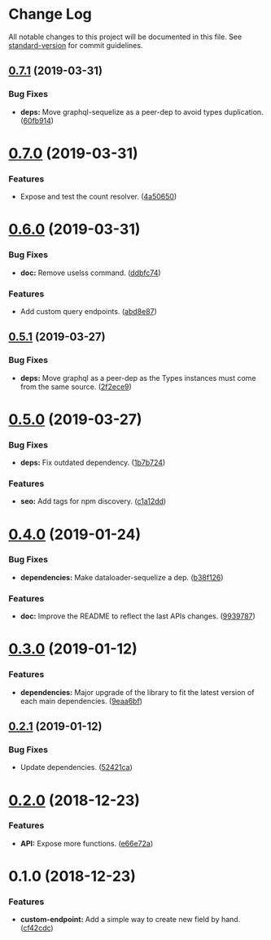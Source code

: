 # Change Log

All notable changes to this project will be documented in this file. See [standard-version](https://github.com/conventional-changelog/standard-version) for commit guidelines.

<a name="0.7.1"></a>
## [0.7.1](https://github.com/inovia-team/graphql-sequelize-generator/compare/v0.7.0...v0.7.1) (2019-03-31)


### Bug Fixes

* **deps:** Move graphql-sequelize as a peer-dep to avoid types duplication. ([60fb914](https://github.com/inovia-team/graphql-sequelize-generator/commit/60fb914))



<a name="0.7.0"></a>
# [0.7.0](https://github.com/inovia-team/graphql-sequelize-generator/compare/v0.6.0...v0.7.0) (2019-03-31)


### Features

* Expose and test the count resolver. ([4a50650](https://github.com/inovia-team/graphql-sequelize-generator/commit/4a50650))



<a name="0.6.0"></a>
# [0.6.0](https://github.com/inovia-team/graphql-sequelize-generator/compare/v0.5.1...v0.6.0) (2019-03-31)


### Bug Fixes

* **doc:** Remove uselss command. ([ddbfc74](https://github.com/inovia-team/graphql-sequelize-generator/commit/ddbfc74))


### Features

* Add custom query endpoints. ([abd8e87](https://github.com/inovia-team/graphql-sequelize-generator/commit/abd8e87))



<a name="0.5.1"></a>
## [0.5.1](https://github.com/inovia-team/graphql-sequelize-generator/compare/v0.5.0...v0.5.1) (2019-03-27)


### Bug Fixes

* **deps:** Move graphql as a peer-dep as the Types instances must come from the same source. ([2f2ece9](https://github.com/inovia-team/graphql-sequelize-generator/commit/2f2ece9))



<a name="0.5.0"></a>
# [0.5.0](https://github.com/inovia-team/graphql-sequelize-generator/compare/v0.4.0...v0.5.0) (2019-03-27)


### Bug Fixes

* **deps:** Fix outdated dependency. ([1b7b724](https://github.com/inovia-team/graphql-sequelize-generator/commit/1b7b724))


### Features

* **seo:** Add tags for npm discovery. ([c1a12dd](https://github.com/inovia-team/graphql-sequelize-generator/commit/c1a12dd))



<a name="0.4.0"></a>
# [0.4.0](https://github.com/inovia-team/graphql-sequelize-generator/compare/v0.3.0...v0.4.0) (2019-01-24)


### Bug Fixes

* **dependencies:** Make dataloader-sequelize a dep. ([b38f126](https://github.com/inovia-team/graphql-sequelize-generator/commit/b38f126))


### Features

* **doc:** Improve the README to reflect the last APIs changes. ([9939787](https://github.com/inovia-team/graphql-sequelize-generator/commit/9939787))



<a name="0.3.0"></a>
# [0.3.0](https://github.com/inovia-team/graphql-sequelize-generator/compare/v0.2.1...v0.3.0) (2019-01-12)


### Features

* **dependencies:** Major upgrade of the library to fit the latest version of each main dependencies. ([9eaa6bf](https://github.com/inovia-team/graphql-sequelize-generator/commit/9eaa6bf))



<a name="0.2.1"></a>
## [0.2.1](https://github.com/inovia-team/graphql-sequelize-generator/compare/v0.2.0...v0.2.1) (2019-01-12)


### Bug Fixes

* Update dependencies. ([52421ca](https://github.com/inovia-team/graphql-sequelize-generator/commit/52421ca))



<a name="0.2.0"></a>
# [0.2.0](https://github.com/inovia-team/graphql-sequelize-generator/compare/v0.1.0...v0.2.0) (2018-12-23)


### Features

* **API:** Expose more functions. ([e66e72a](https://github.com/inovia-team/graphql-sequelize-generator/commit/e66e72a))



<a name="0.1.0"></a>
# 0.1.0 (2018-12-23)


### Features

* **custom-endpoint:** Add a simple way to create new field by hand. ([cf42cdc](https://github.com/inovia-team/graphql-sequelize-generator/commit/cf42cdc))
